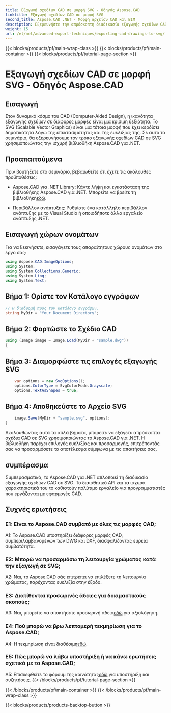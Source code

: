 ```yaml
---
title: Εξαγωγή σχεδίων CAD σε μορφή SVG - Οδηγός Aspose.CAD
linktitle: Εξαγωγή σχεδίων CAD σε μορφή SVG
second_title: Aspose.CAD .NET - Μορφή αρχείου CAD και BIM
description: Εξερευνήστε την απρόσκοπτη διαδικασία εξαγωγής σχεδίων CAD σε SVG χρησιμοποιώντας το Aspose.CAD για .NET. Βελτιώστε την ανάπτυξη CAD με ευελιξία και προσαρμογή.
weight: 15
url: /el/net/advanced-export-techniques/exporting-cad-drawings-to-svg/
---
```


{{< blocks/products/pf/main-wrap-class >}}
{{< blocks/products/pf/main-container >}}
{{< blocks/products/pf/tutorial-page-section >}}

# Εξαγωγή σχεδίων CAD σε μορφή SVG - Οδηγός Aspose.CAD

## Εισαγωγή

Στον δυναμικό κόσμο του CAD (Computer-Aided Design), η ικανότητα εξαγωγής σχεδίων σε διάφορες μορφές είναι μια κρίσιμη δεξιότητα. Το SVG (Scalable Vector Graphics) είναι μια τέτοια μορφή που έχει κερδίσει δημοτικότητα λόγω της επεκτασιμότητας και της ευελιξίας της. Σε αυτό το σεμινάριο, θα εξερευνήσουμε τον τρόπο εξαγωγής σχεδίων CAD σε SVG χρησιμοποιώντας την ισχυρή βιβλιοθήκη Aspose.CAD για .NET.

## Προαπαιτούμενα

Πριν βουτήξετε στο σεμινάριο, βεβαιωθείτε ότι έχετε τις ακόλουθες προϋποθέσεις:

-  Aspose.CAD για .NET Library: Κάντε λήψη και εγκατάσταση της βιβλιοθήκης Aspose.CAD για .NET. Μπορείτε να βρείτε τη βιβλιοθήκη[εδώ](https://releases.aspose.com/cad/net/).

- Περιβάλλον ανάπτυξης: Ρυθμίστε ένα κατάλληλο περιβάλλον ανάπτυξης με το Visual Studio ή οποιοδήποτε άλλο εργαλείο ανάπτυξης .NET.

## Εισαγωγή χώρων ονομάτων

Για να ξεκινήσετε, εισαγάγετε τους απαραίτητους χώρους ονομάτων στο έργο σας:

```csharp
using Aspose.CAD.ImageOptions;
using System;
using System.Collections.Generic;
using System.Linq;
using System.Text;
```

## Βήμα 1: Ορίστε τον Κατάλογο εγγράφων

```csharp
// Η διαδρομή προς τον κατάλογο εγγράφων.
string MyDir = "Your Document Directory";
```

## Βήμα 2: Φορτώστε το Σχέδιο CAD

```csharp
using (Image image = Image.Load(MyDir + "sample.dwg"))
{
```

## Βήμα 3: Διαμορφώστε τις επιλογές εξαγωγής SVG

```csharp
    var options = new SvgOptions();
    options.ColorType = SvgColorMode.Grayscale;
    options.TextAsShapes = true;
```

## Βήμα 4: Αποθηκεύστε το Αρχείο SVG

```csharp
    image.Save(MyDir + "sample.svg", options);
}
```

Ακολουθώντας αυτά τα απλά βήματα, μπορείτε να εξάγετε απρόσκοπτα σχέδια CAD σε SVG χρησιμοποιώντας το Aspose.CAD για .NET. Η βιβλιοθήκη παρέχει επιλογές ευελιξίας και προσαρμογής, επιτρέποντάς σας να προσαρμόσετε το αποτέλεσμα σύμφωνα με τις απαιτήσεις σας.

## συμπέρασμα

Συμπερασματικά, το Aspose.CAD για .NET απλοποιεί τη διαδικασία εξαγωγής σχεδίων CAD σε SVG. Το διαισθητικό API και τα ισχυρά χαρακτηριστικά του το καθιστούν πολύτιμο εργαλείο για προγραμματιστές που εργάζονται με εφαρμογές CAD.

## Συχνές ερωτήσεις

### Ε1: Είναι το Aspose.CAD συμβατό με όλες τις μορφές CAD;

A1: Το Aspose.CAD υποστηρίζει διάφορες μορφές CAD, συμπεριλαμβανομένων των DWG και DXF, διασφαλίζοντας ευρεία συμβατότητα.

### Ε2: Μπορώ να προσαρμόσω τη λειτουργία χρώματος κατά την εξαγωγή σε SVG;

A2: Ναι, το Aspose.CAD σάς επιτρέπει να επιλέξετε τη λειτουργία χρώματος, παρέχοντας ευελιξία στην έξοδο.

### Ε3: Διατίθενται προσωρινές άδειες για δοκιμαστικούς σκοπούς;

 A3: Ναι, μπορείτε να αποκτήσετε προσωρινή άδεια[εδώ](https://purchase.aspose.com/temporary-license/) για αξιολόγηση.

### Ε4: Πού μπορώ να βρω λεπτομερή τεκμηρίωση για το Aspose.CAD;

 A4: Η τεκμηρίωση είναι διαθέσιμη[εδώ](https://reference.aspose.com/cad/net/).

### Ε5: Πώς μπορώ να λάβω υποστήριξη ή να κάνω ερωτήσεις σχετικά με το Aspose.CAD;

 A5: Επισκεφθείτε το φόρουμ της κοινότητας[εδώ](https://forum.aspose.com/c/cad/19) για υποστήριξη και συζητήσεις.
{{< /blocks/products/pf/tutorial-page-section >}}

{{< /blocks/products/pf/main-container >}}
{{< /blocks/products/pf/main-wrap-class >}}

{{< blocks/products/products-backtop-button >}}
